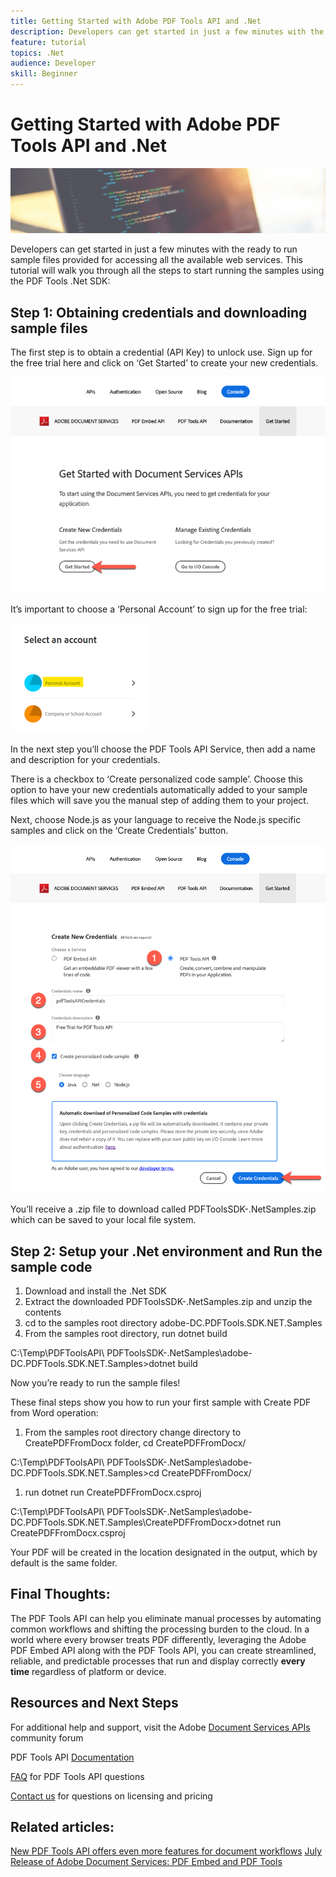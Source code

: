 ```yaml
---
title: Getting Started with Adobe PDF Tools API and .Net
description: Developers can get started in just a few minutes with the ready to run sample files provided for accessing all the available web services.
feature: tutorial
topics: .Net
audience: Developer
skill: Beginner
---
```


# Getting Started with Adobe PDF Tools API and .Net

![Create PDF Hero Image](../assets/GettingStartedJava_hero.jpg)

Developers can get started in just a few minutes with the ready to run sample files provided for accessing all the available web services. This tutorial will walk you through all the steps to start running the samples using the PDF Tools .Net SDK:

## Step 1: Obtaining credentials and downloading sample files

The first step is to obtain a credential (API Key) to unlock use. Sign up for the free trial here and click on ‘Get Started’ to create your new credentials.

![Step 1](../assets/GettingStartedJava_step1.png)

It’s important to choose a ‘Personal Account’ to sign up for the free trial:

![Personal](../assets/GettingStartedJava_personal.png)

In the next step you’ll choose the PDF Tools API Service, then add a name and description for your credentials.

There is a checkbox to ‘Create personalized code sample’. Choose this option to have your new credentials automatically added to your sample files which will save you the manual step of adding them to your project. 

Next, choose Node.js as your language to receive the Node.js specific samples and click on the ‘Create Credentials’ button.

![Credentials](../assets/GettingStartedJava_credentials.png)

You’ll receive a .zip file to download called PDFToolsSDK-.NetSamples.zip which can be saved to your local file system.

## Step 2: Setup your .Net environment and Run the sample code

1. Download and install the .Net SDK
1. Extract the downloaded PDFToolsSDK-.NetSamples.zip and unzip the contents
1. cd to the samples root directory adobe-DC.PDFTools.SDK.NET.Samples
1. From the samples root directory, run dotnet build

C:\Temp\PDFToolsAPI\ PDFToolsSDK-.NetSamples\adobe-DC.PDFTools.SDK.NET.Samples>dotnet build

Now you’re ready to run the sample files!

These final steps show you how to run your first sample with Create PDF from Word operation:

1. From the samples root directory change directory to CreatePDFFromDocx folder, cd CreatePDFFromDocx/

C:\Temp\PDFToolsAPI\ PDFToolsSDK-.NetSamples\adobe-DC.PDFTools.SDK.NET.Samples>cd CreatePDFFromDocx/

1. run dotnet run CreatePDFFromDocx.csproj

C:\Temp\PDFToolsAPI\ PDFToolsSDK-.NetSamples\adobe-DC.PDFTools.SDK.NET.Samples\CreatePDFFromDocx>dotnet run CreatePDFFromDocx.csproj

Your PDF will be created in the location designated in the output, which by default is the same folder.

## Final Thoughts:

The PDF Tools API can help you eliminate manual processes by automating common workflows and shifting the processing burden to the cloud. In a world where every browser treats PDF differently, leveraging the Adobe PDF Embed API along with the PDF Tools API, you can create streamlined, reliable, and predictable processes that run and display correctly **every time** regardless of platform or device.

## Resources and Next Steps

For additional help and support, visit the Adobe [Document Services APIs](https://community.adobe.com/t5/document-cloud-sdk/bd-p/Document-Cloud-SDK?page=1&sort=latest_replies&filter=all) community forum

PDF Tools API [Documentation](https://www.adobe.com/go/pdftoolsapi_doc)

[FAQ](https://community.adobe.com/t5/document-cloud-sdk/faq-for-document-services-pdf-tools-api/m-p/10726197) for PDF Tools API questions

[Contact us](https://www.adobe.com/go/pdftoolsapi_requestform) for questions on licensing and pricing

## Related articles:

[New PDF Tools API offers even more features for document workflows](https://community.adobe.com/t5/document-services-apis/new-pdf-tools-api-brings-more-capabilities-for-document-services/m-p/11294170)
[July Release of Adobe Document Services: PDF Embed and PDF Tools](https://medium.com/adobetech/july-release-of-adobe-document-services-pdf-embed-and-pdf-tools-17211bf7776d)
